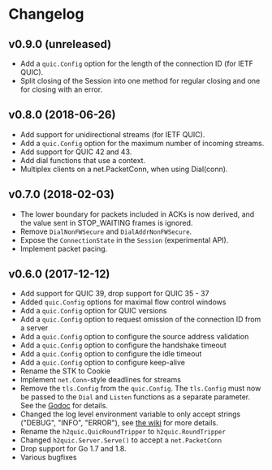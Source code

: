 # Changelog

## v0.9.0 (unreleased)

- Add a `quic.Config` option for the length of the connection ID (for IETF QUIC).
- Split closing of the Session into one method for regular closing and one for closing with an error.

## v0.8.0 (2018-06-26)

- Add support for unidirectional streams (for IETF QUIC).
- Add a `quic.Config` option for the maximum number of incoming streams.
- Add support for QUIC 42 and 43.
- Add dial functions that use a context.
- Multiplex clients on a net.PacketConn, when using Dial(conn).

## v0.7.0 (2018-02-03)

- The lower boundary for packets included in ACKs is now derived, and the value sent in STOP_WAITING frames is ignored.
- Remove `DialNonFWSecure` and `DialAddrNonFWSecure`.
- Expose the `ConnectionState` in the `Session` (experimental API).
- Implement packet pacing.

## v0.6.0 (2017-12-12)

- Add support for QUIC 39, drop support for QUIC 35 - 37
- Added `quic.Config` options for maximal flow control windows
- Add a `quic.Config` option for QUIC versions
- Add a `quic.Config` option to request omission of the connection ID from a server
- Add a `quic.Config` option to configure the source address validation
- Add a `quic.Config` option to configure the handshake timeout
- Add a `quic.Config` option to configure the idle timeout
- Add a `quic.Config` option to configure keep-alive
- Rename the STK to Cookie
- Implement `net.Conn`-style deadlines for streams
- Remove the `tls.Config` from the `quic.Config`. The `tls.Config` must now be passed to the `Dial` and `Listen` functions as a separate parameter. See the [Godoc](https://godoc.org/github.com/lucas-clemente/quic-go) for details.
- Changed the log level environment variable to only accept strings ("DEBUG", "INFO", "ERROR"), see [the wiki](https://github.com/lucas-clemente/quic-go/wiki/Logging) for more details.
- Rename the `h2quic.QuicRoundTripper` to `h2quic.RoundTripper`
- Changed `h2quic.Server.Serve()` to accept a `net.PacketConn`
- Drop support for Go 1.7 and 1.8.
- Various bugfixes
